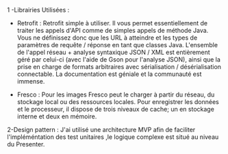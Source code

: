 1 -Librairies  Utilisées :
- Retrofit  :
Retrofit simple à utiliser. Il vous permet essentiellement de traiter les appels d'API comme de simples appels de méthode Java. Vous ne définissez donc que les URL à atteindre et les types de paramètres de requête / réponse en tant que classes Java. L'ensemble de l'appel réseau + analyse syntaxique JSON / XML est entièrement géré par celui-ci (avec l'aide de Gson pour l'analyse JSON), ainsi que la prise en charge de formats arbitraires avec sérialisation / désérialisation connectable. La documentation est géniale et la communauté est immense. 

- Fresco  :
Pour les images Fresco peut le charger à partir du réseau, du stockage local ou des ressources locales. Pour enregistrer les données et le processeur, il dispose de trois niveaux de cache; un en stockage interne et deux en mémoire.

2-Design pattern :
J'ai utilisé  une architecture  MVP afin de faciliter l'impléméntation des test unitaires  ,le logique complexe est situé au niveau du Presenter.
